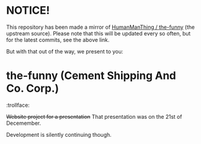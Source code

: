 # NOTICE!

This repository has been made a mirror of [HumanManThing / the-funny](https://github.com/HumanManThing/the-funny) (the upstream source). Please note that this will be updated every so often, but for the latest commits, see the above link.

But with that out of the way, we present to you:

# the-funny (Cement Shipping And Co. Corp.)

:trollface:

~~Website project for a presentation~~ That presentation was on the 21st of Decemember.

Development is silently continuing though.
